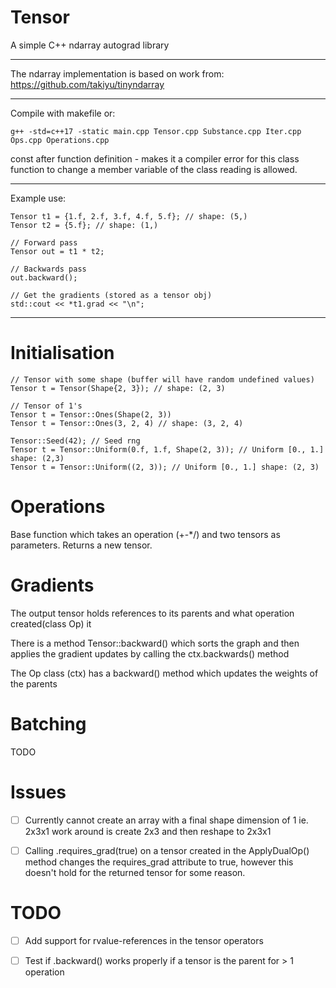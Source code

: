 
# Tensor

A simple C++ ndarray autograd library

--- 

The ndarray implementation is based on work from: https://github.com/takiyu/tinyndarray

---

Compile with makefile or:

    g++ -std=c++17 -static main.cpp Tensor.cpp Substance.cpp Iter.cpp Ops.cpp Operations.cpp



const after function definition - makes it a compiler error for this class function to change a member variable of the class
reading is allowed.

---

Example use: 

```
Tensor t1 = {1.f, 2.f, 3.f, 4.f, 5.f}; // shape: (5,)
Tensor t2 = {5.f}; // shape: (1,)

// Forward pass 
Tensor out = t1 * t2;

// Backwards pass
out.backward();

// Get the gradients (stored as a tensor obj)
std::cout << *t1.grad << "\n";

```

--- 

# Initialisation

```
// Tensor with some shape (buffer will have random undefined values)
Tensor t = Tensor(Shape{2, 3}); // shape: (2, 3) 

// Tensor of 1's
Tensor t = Tensor::Ones(Shape(2, 3)) 
Tensor t = Tensor::Ones(3, 2, 4) // shape: (3, 2, 4)

Tensor::Seed(42); // Seed rng 
Tensor t = Tensor::Uniform(0.f, 1.f, Shape(2, 3)); // Uniform [0., 1.] shape: (2,3)
Tensor t = Tensor::Uniform((2, 3)); // Uniform [0., 1.] shape: (2, 3)
```

# Operations

Base function which takes an operation (+-*/) and two tensors as parameters.
Returns a new tensor.


# Gradients

The output tensor holds references to its parents and what operation created(class Op) it

There is a method Tensor::backward() which sorts the graph and then applies the gradient updates by calling the ctx.backwards() method

The Op class (ctx) has a backward() method which updates the weights of the parents

# Batching

TODO

# Issues

- [ ] Currently cannot create an array with a final shape dimension of 1 ie. 2x3x1
work around is create 2x3 and then reshape to 2x3x1

- [ ] Calling .requires_grad(true) on a tensor created in the ApplyDualOp() method changes the requires_grad attribute to true, however this doesn't hold for the returned tensor for some reason.

# TODO

- [ ] Add support for rvalue-references in the tensor operators

- [ ] Test if .backward() works properly if a tensor is the parent for > 1 operation


